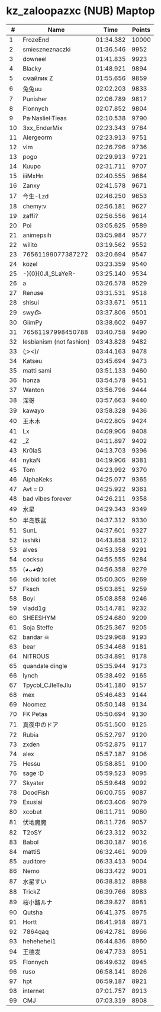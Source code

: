 # kz_zaloopazxc (NUB) Maptop

|  # | Name | Time | Points |
|-------------- | -------------- | -------------- | -------------- | 
| 1 | FrozeEnd | 01:34.382 | 10000 | 
| 2 | smieszneznaczki | 01:36.546 | 9952 | 
| 3 | downeel | 01:41.835 | 9923 | 
| 4 | Blacky | 01:48.921 | 9894 | 
| 5 | смайлик Z | 01:55.656 | 9859 | 
| 6 | 兔兔uu | 02:02.203 | 9833 | 
| 7 | Punisher | 02:06.789 | 9817 | 
| 8 | Flonnych | 02:07.852 | 9804 | 
| 9 | Pa·Nasliel·Tieas | 02:10.538 | 9790 | 
| 10 | 3xx_EnderMix | 02:23.343 | 9764 | 
| 11 | Alergeorm | 02:23.913 | 9751 | 
| 12 | vlm | 02:26.796 | 9736 | 
| 13 | pogo | 02:29.913 | 9721 | 
| 14 | Kuupo | 02:31.711 | 9707 | 
| 15 | iiiMxHn | 02:40.555 | 9684 | 
| 16 | Zanxy | 02:41.578 | 9671 | 
| 17 | 今生-Lzd | 02:46.250 | 9653 | 
| 18 | chemy:v | 02:56.181 | 9627 | 
| 19 | zaffi? | 02:56.556 | 9614 | 
| 20 | Poi | 03:05.625 | 9589 | 
| 21 | animepsih | 03:05.984 | 9577 | 
| 22 | wilito | 03:19.562 | 9552 | 
| 23 | 76561199077387272 | 03:20.694 | 9547 | 
| 24 | közel | 03:23.359 | 9540 | 
| 25 | -}{0}{0JI_SLaYeR- | 03:25.140 | 9534 | 
| 26 | a | 03:26.578 | 9529 | 
| 27 | Renuse | 03:31.531 | 9518 | 
| 28 | shisui | 03:33.671 | 9511 | 
| 29 | swy𐂃 | 03:37.806 | 9501 | 
| 30 | GiimPy | 03:38.602 | 9497 | 
| 31 | 76561197998450788 | 03:40.758 | 9490 | 
| 32 | lesbianism (not fashion) | 03:43.828 | 9482 | 
| 33 | (;><)/ | 03:44.163 | 9478 | 
| 34 | Katseu | 03:45.694 | 9473 | 
| 35 | matti sami | 03:51.133 | 9460 | 
| 36 | honza | 03:54.578 | 9451 | 
| 37 | Wanton | 03:56.796 | 9444 | 
| 38 | 深哥 | 03:57.663 | 9440 | 
| 39 | kawayo | 03:58.328 | 9436 | 
| 40 | 王木木 | 04:02.805 | 9424 | 
| 41 | Lx | 04:09.906 | 9408 | 
| 42 | _Z | 04:11.897 | 9402 | 
| 43 | Kr0laS | 04:13.703 | 9396 | 
| 44 | nykaN | 04:19.906 | 9381 | 
| 45 | Tom | 04:23.992 | 9370 | 
| 46 | AlphaKeks | 04:25.077 | 9365 | 
| 47 | Avt = D | 04:25.922 | 9361 | 
| 48 | bad vibes forever | 04:26.211 | 9358 | 
| 49 | 水星 | 04:29.343 | 9349 | 
| 50 | 半岛铁盆 | 04:37.312 | 9330 | 
| 51 | SunL | 04:37.601 | 9327 | 
| 52 | isshiki | 04:43.858 | 9312 | 
| 53 | alves | 04:53.358 | 9291 | 
| 54 | cocksu | 04:55.555 | 9284 | 
| 55 | (◕ᴗ◕✿) | 04:56.358 | 9279 | 
| 56 | skibidi toilet | 05:00.305 | 9269 | 
| 57 | Fksch | 05:03.851 | 9259 | 
| 58 | Boyi | 05:08.858 | 9246 | 
| 59 | vladd1g | 05:14.781 | 9232 | 
| 60 | SHEESHYM | 05:24.680 | 9209 | 
| 61 | Soja Steffe | 05:25.367 | 9205 | 
| 62 | bandar ☠ | 05:29.968 | 9193 | 
| 63 | bear | 05:34.468 | 9181 | 
| 64 | NITROUS | 05:34.891 | 9178 | 
| 65 | quandale dingle | 05:35.944 | 9173 | 
| 66 | lynch | 05:38.492 | 9165 | 
| 67 | Tpycbl_CJIeTeJIu | 05:41.180 | 9157 | 
| 68 | mex | 05:46.483 | 9144 | 
| 69 | Noomez | 05:50.148 | 9134 | 
| 70 | FK Petas | 05:50.694 | 9130 | 
| 71 | 真夜中のドア | 05:51.500 | 9125 | 
| 72 | Rubia | 05:52.797 | 9120 | 
| 73 | zxden | 05:52.875 | 9117 | 
| 74 | alex | 05:57.187 | 9106 | 
| 75 | Hessu | 05:58.851 | 9100 | 
| 76 | sage :D | 05:59.523 | 9095 | 
| 77 | Skyater | 05:59.648 | 9092 | 
| 78 | DoodFish | 06:00.755 | 9087 | 
| 79 | Exusiai | 06:03.406 | 9079 | 
| 80 | xcobet | 06:11.711 | 9060 | 
| 81 | 伏地魔魔 | 06:11.726 | 9057 | 
| 82 | T2oSY | 06:23.312 | 9032 | 
| 83 | Babol | 06:30.187 | 9016 | 
| 84 | mattiS | 06:32.461 | 9009 | 
| 85 | auditore | 06:33.413 | 9004 | 
| 86 | Nemo | 06:33.422 | 9001 | 
| 87 | 水星すい | 06:38.812 | 8988 | 
| 88 | TrickZ | 06:39.766 | 8983 | 
| 89 | 桜小路ルナ | 06:39.827 | 8981 | 
| 90 | Qutsha | 06:41.375 | 8975 | 
| 91 | Hortt | 06:41.918 | 8971 | 
| 92 | 7864qaq | 06:42.781 | 8966 | 
| 93 | hehehehei1 | 06:44.836 | 8960 | 
| 94 | 王德发 | 06:47.733 | 8951 | 
| 95 | Flonnych | 06:49.632 | 8945 | 
| 96 | ruso | 06:58.141 | 8926 | 
| 97 | hpt | 06:59.187 | 8921 | 
| 98 | internet | 07:01.757 | 8913 | 
| 99 | CMJ | 07:03.319 | 8908 | 

